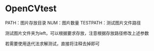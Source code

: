 # OpenCVtest
PATH：图片存放目录
NUM：图片数量
TESTPATH：测试图片文件路径

测试图片文件夹为left，可以根据要求存放，注意根据存放路径修改上述参数

若需要使用迭代法求解测试，直接将注释去掉即可